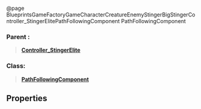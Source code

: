 @page BlueprintsGameFactoryGameCharacterCreatureEnemyStingerBigStingerController_StingerElitePathFollowingComponent PathFollowingComponent
### Parent :
<b><a href="_blueprints_game_factory_game_character_creature_enemy_stinger_big_stinger_controller__stinger_elite.html"><blockquote>Controller_StingerElite</blockquote></a></b>
### Class:
<b><a href="_class_script_path_following_component.html"><blockquote>PathFollowingComponent</blockquote></a></b>
## Properties
